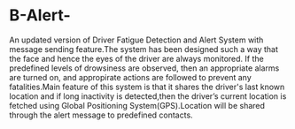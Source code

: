# B-Alert-
An updated version of Driver Fatigue Detection and Alert System with message sending feature.The system has been designed such a way that the face and hence the eyes of the driver are always monitored. If the predefined levels of drowsiness are observed, then an appropriate alarms are turned on, and appropirate actions are followed to prevent any fatalities.Main feature of this system is that it shares the driver's last known location and if long inactivity is detected,then the driver’s current location is fetched using Global Positioning System(GPS).Location will be shared through the alert message to  predefined contacts.
